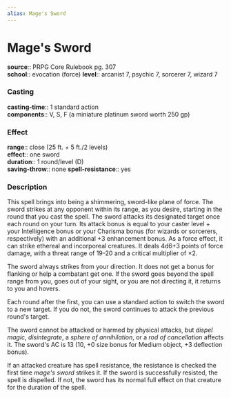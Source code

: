 ```yaml
---
alias: Mage's Sword
---
```


# Mage's Sword 

**source**:: PRPG Core Rulebook pg. 307  
**school**:: evocation (force)
**level**:: arcanist 7, psychic 7, sorcerer 7, wizard 7

### Casting 

**casting-time**:: 1 standard action  
**components**:: V, S, F (a miniature platinum sword worth 250 gp)

### Effect 

**range**:: close (25 ft. + 5 ft./2 levels)  
**effect**:: one sword  
**duration**:: 1 round/level (D)  
**saving-throw**:: none
**spell-resistance**:: yes

### Description 

This spell brings into being a shimmering, sword-like plane of force. The sword strikes at any opponent within its range, as you desire, starting in the round that you cast the spell. The sword attacks its designated target once each round on your turn. Its attack bonus is equal to your caster level + your Intelligence bonus or your Charisma bonus (for wizards or sorcerers, respectively) with an additional +3 enhancement bonus. As a force effect, it can strike ethereal and incorporeal creatures. It deals 4d6+3 points of force damage, with a threat range of 19-20 and a critical multiplier of ×2.  
  
The sword always strikes from your direction. It does not get a bonus for flanking or help a combatant get one. If the sword goes beyond the spell range from you, goes out of your sight, or you are not directing it, it returns to you and hovers.  
  
Each round after the first, you can use a standard action to switch the sword to a new target. If you do not, the sword continues to attack the previous round's target.  
  
The sword cannot be attacked or harmed by physical attacks, but *dispel magic*, *disintegrate*, a *sphere of annihilation*, or a *rod of cancellation* affects it. The sword's AC is 13 (10, +0 size bonus for Medium object, +3 deflection bonus).  
  
If an attacked creature has spell resistance, the resistance is checked the first time *mage's sword* strikes it. If the sword is successfully resisted, the spell is dispelled. If not, the sword has its normal full effect on that creature for the duration of the spell.
